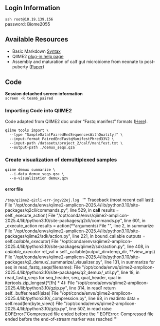 ## Login Information

```ssh root@10.19.139.156 ```  
password: Biome2055

## Available Resources

- Basic Markdown [Syntax](https://www.markdownguide.org/basic-syntax/)
- QIIME2 [plug-in help page](https://docs.qiime2.org/2024.10/plugins/available/)
- Assembly and maturation of calf gut microbiome from neonate to post-puberty ([Paper](https://www.nature.com/articles/s41597-025-04677-7#Sec2))

## Code
**Session detached screen information**  
 ```screen -R team6_paired```

### Importing Code into QIIME2
Code adapted from QIIME2 doc under “Fastq manifest” formats ([Here](https://docs.qiime2.org/2024.10/tutorials/importing/#sequence-data-with-sequence-quality-information-i-e-fastq)).
```
qiime tools import \
  --type "SampleData[PairedEndSequencesWithQuality]" \  
  --input-format PairedEndFastqManifestPhred33V2 \  
  --input-path /datasets/project_2/calf/manifest.txt \  
  --output-path ./demux_seqs.qza
```
### Create visualization of demultiplexed samples
```
qiime demux summarize \
  --i-data demux_seqs.qza \
  --o-visualization demux.qzv
```
#### error file
```/tmp/qiime2-q2cli-err-jngv22ej.log ```
'''
Traceback (most recent call last):
  File "/opt/conda/envs/qiime2-amplicon-2025.4/lib/python3.10/site-packages/q2cli/commands.py", line 529, in __call__
    results = self._execute_action(
  File "/opt/conda/envs/qiime2-amplicon-2025.4/lib/python3.10/site-packages/q2cli/commands.py", line 601, in _execute_action
    results = action(**arguments)
  File "<decorator-gen-888>", line 2, in summarize
  File "/opt/conda/envs/qiime2-amplicon-2025.4/lib/python3.10/site-packages/qiime2/sdk/action.py", line 221, in bound_callable
    outputs = self._callable_executor_(
  File "/opt/conda/envs/qiime2-amplicon-2025.4/lib/python3.10/site-packages/qiime2/sdk/action.py", line 408, in _callable_executor_
    ret_val = self._callable(output_dir=temp_dir, **view_args)
  File "/opt/conda/envs/qiime2-amplicon-2025.4/lib/python3.10/site-packages/q2_demux/_summarize/_visualizer.py", line 131, in summarize
    for seq in read_fastq_seqs(filename):
  File "/opt/conda/envs/qiime2-amplicon-2025.4/lib/python3.10/site-packages/q2_demux/_util.py", line 18, in read_fastq_seqs
    for seq_header, seq, qual_header, qual in itertools.zip_longest(*[fh] * 4):
  File "/opt/conda/envs/qiime2-amplicon-2025.4/lib/python3.10/gzip.py", line 314, in read1
    return self._buffer.read1(size)
  File "/opt/conda/envs/qiime2-amplicon-2025.4/lib/python3.10/_compression.py", line 68, in readinto
    data = self.read(len(byte_view))
  File "/opt/conda/envs/qiime2-amplicon-2025.4/lib/python3.10/gzip.py", line 507, in read
    raise EOFError("Compressed file ended before the "
EOFError: Compressed file ended before the end-of-stream marker was reached
'''
